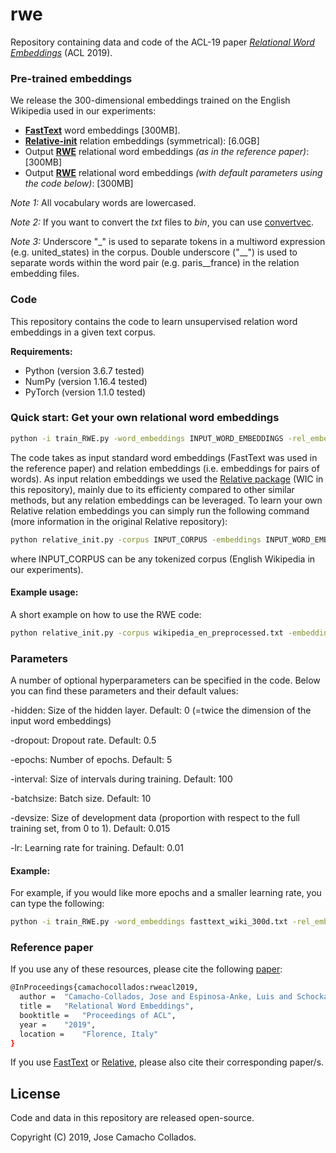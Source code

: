 # rwe

Repository containing data and code of the ACL-19 paper *[Relational Word Embeddings](https://arxiv.org/abs/1906.01373)*  (ACL 2019).


### Pre-trained embeddings

We release the 300-dimensional embeddings trained on the English Wikipedia used in our experiments:
- [**FastText**](https://drive.google.com/file/d/1SVB7E41c-xvwy61YL3hoDJHRi3RCgf-E/view?usp=sharing) word embeddings \[300MB\].
- [**Relative-init**](https://drive.google.com/file/d/17bxqdjmn6ZHWgwlstO5d1--3kVf4uQ0N/view?usp=sharing) relation embeddings (symmetrical): \[6.0GB\]
- Output [**RWE**](https://drive.google.com/file/d/1UjjEb6-80bbJ3GFMFhkRkjvWGULgKpfe/view?usp=sharing) relational word embeddings *(as in the reference paper)*: \[300MB\]
- Output [**RWE**]() relational word embeddings *(with default parameters using the code below)*: \[300MB\]

*Note 1:* All vocabulary words are lowercased.

*Note 2:* If you want to convert the *txt* files to *bin*, you can use [convertvec](https://github.com/marekrei/convertvec).

*Note 3:* Underscore "_" is used to separate tokens in a multiword expression (e.g. united_states) in the corpus. Double underscore ("__") is used to separate words within the word pair (e.g. paris__france) in the relation embedding files.

### Code

This repository contains the code to learn unsupervised relation word embeddings in a given text corpus. 

**Requirements:**

- Python (version 3.6.7 tested)
- NumPy (version 1.16.4 tested)
- PyTorch (version 1.1.0 tested)

### Quick start: Get your own relational word embeddings

```bash
python -i train_RWE.py -word_embeddings INPUT_WORD_EMBEDDINGS -rel_embeddings INPUT_RELATION_EMBEDDINGS -output OUTPUT_RWE_EMBEDDINGS
```

The code takes as input standard word embeddings (FastText was used in the reference paper) and relation embeddings (i.e. embeddings for pairs of words). As input relation embeddings we used the [Relative package](https://github.com/pedrada88/relative) (WIC in this repository), mainly due to its efficienty compared to other similar methods, but any relation embeddings can be leveraged. To learn your own Relative relation embeddings you can simply run the following command (more information in the original Relative repository):

```bash
python relative_init.py -corpus INPUT_CORPUS -embeddings INPUT_WORD_EMBEDDINGS -symmetry true
```

where INPUT_CORPUS can be any tokenized corpus (English Wikipedia in our experiments).

#### Example usage:

A short example on how to use the RWE code:

```bash
python relative_init.py -corpus wikipedia_en_preprocessed.txt -embeddings fasttext_wikipedia_en_300d.bin
```

### Parameters

A number of optional hyperparameters can be specified in the code. Below you can find these parameters and their default values:

-hidden: Size of the hidden layer. Default: 0 (=twice the dimension of the input word embeddings)

-dropout: Dropout rate. Default: 0.5

-epochs: Number of epochs. Default: 5

-interval: Size of intervals during training. Default: 100

-batchsize: Batch size. Default: 10

-devsize: Size of development data (proportion with respect to the full training set, from 0 to 1). Default: 0.015

-lr: Learning rate for training. Default: 0.01

#### Example:

For example, if you would like more epochs and a smaller learning rate, you can type the following:

```bash
python -i train_RWE.py -word_embeddings fasttext_wiki_300d.txt -rel_embeddings relative-init_symm_wiki_en_300d.txt -output rwe_embeddings.txt -epochs 10 -lr 0.1
```


### Reference paper

If you use any of these resources, please cite the following [paper](https://arxiv.org/pdf/1906.01373.pdf):
```bash
@InProceedings{camachocollados:rweacl2019,
  author = 	"Camacho-Collados, Jose and Espinosa-Anke, Luis and Schockaert, Steven",
  title = 	"Relational Word Embeddings",
  booktitle = 	"Proceedings of ACL",
  year = 	"2019",
  location = 	"Florence, Italy"
}

```
If you use [FastText](https://github.com/facebookresearch/fastText) or [Relative](https://github.com/pedrada88/relative), please also cite their corresponding paper/s.

License
-------

Code and data in this repository are released open-source.

Copyright (C) 2019, Jose Camacho Collados.
